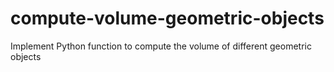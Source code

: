 # compute-volume-geometric-objects
Implement Python function to compute the volume of different geometric objects
